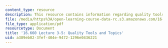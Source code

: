 ```yaml
---
content_type: resource
description: This resource contains information regarding quality tools and topics.
file: /media/https%3A/open-learning-course-data-rc.s3.amazonaws.com/16-660j-introduction-to-lean-six-sigma-methods-january-iap-2012/a389eb023fef404e94721296e0436221_MIT16_660JIAP12_3-5.pdf
file_type: application/pdf
resourcetype: Document
title: '16.660 Lecture 3-5: Quality Tools and Topics'
uid: a389eb02-3fef-404e-9472-1296e0436221
---
```

